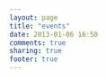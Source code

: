 ```yaml
---
layout: page
title: "events"
date: 2013-01-06 16:50
comments: true
sharing: true
footer: true
---
```

